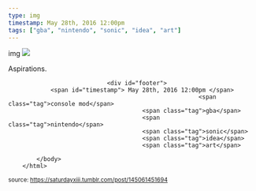 ```yaml
---
type: img
timestamp: May 28th, 2016 12:00pm
tags: ["gba", "nintendo", "sonic", "idea", "art"]
---
```

img
<img src="https://saturdayxiii.github.io/media/145061451694.jpg"/>
                                                                                          
Aspirations.
 
                                    
                
                
                
                
                                <div id="footer">
                <span id="timestamp"> May 28th, 2016 12:00pm </span>
                                                          <span class="tag">console mod</span>
                                          <span class="tag">gba</span>
                                          <span class="tag">nintendo</span>
                                          <span class="tag">sonic</span>
                                          <span class="tag">idea</span>
                                          <span class="tag">art</span>
                                                    
            </body>
        </html>

        
<small>source: https://saturdayxiii.tumblr.com/post/145061451694</small>